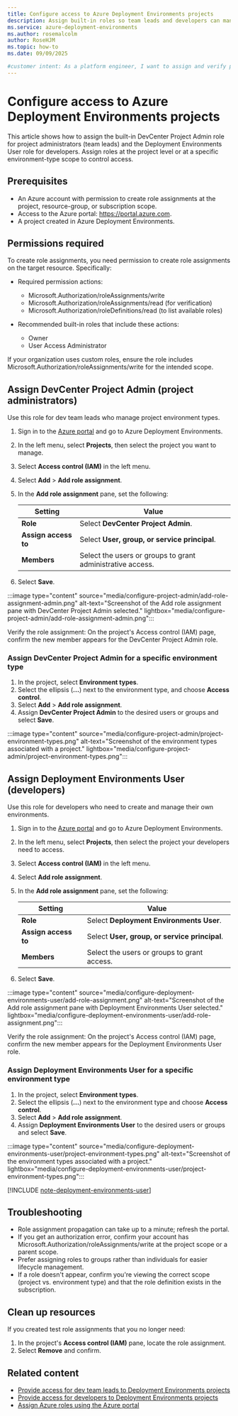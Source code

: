 ```yaml
---
title: Configure access to Azure Deployment Environments projects
description: Assign built-in roles so team leads and developers can manage projects and create deployment environments.
ms.service: azure-deployment-environments
ms.author: rosemalcolm
author: RoseHJM
ms.topic: how-to
ms.date: 09/09/2025

#customer intent: As a platform engineer, I want to assign and verify project and environment-type roles so team leads and developers can manage and use projects.
---
```


# Configure access to Azure Deployment Environments projects

This article shows how to assign the built-in DevCenter Project Admin role for project administrators (team leads) and the Deployment Environments User role for developers. Assign roles at the project level or at a specific environment-type scope to control access.

## Prerequisites

- An Azure account with permission to create role assignments at the project, resource-group, or subscription scope.
- Access to the Azure portal: https://portal.azure.com.
- A project created in Azure Deployment Environments.

## Permissions required

To create role assignments, you need permission to create role assignments on the target resource. Specifically:

- Required permission actions:
  - Microsoft.Authorization/roleAssignments/write
  - Microsoft.Authorization/roleAssignments/read (for verification)
  - Microsoft.Authorization/roleDefinitions/read (to list available roles)

- Recommended built-in roles that include these actions:
  - Owner
  - User Access Administrator

If your organization uses custom roles, ensure the role includes Microsoft.Authorization/roleAssignments/write for the intended scope.

## Assign DevCenter Project Admin (project administrators)

Use this role for dev team leads who manage project environment types.

1. Sign in to the [Azure portal](https://portal.azure.com) and go to Azure Deployment Environments.
1. In the left menu, select **Projects**, then select the project you want to manage.
1. Select **Access control (IAM)** in the left menu.
1. Select **Add** > **Add role assignment**.
1. In the **Add role assignment** pane, set the following:

   | Setting | Value |
   | --- | --- |
   | **Role** | Select **DevCenter Project Admin**. |
   | **Assign access to** | Select **User, group, or service principal**. |
   | **Members** | Select the users or groups to grant administrative access. |

1. Select **Save**.

:::image type="content" source="media/configure-project-admin/add-role-assignment-admin.png" alt-text="Screenshot of the Add role assignment pane with DevCenter Project Admin selected." lightbox="media/configure-project-admin/add-role-assignment-admin.png":::

Verify the role assignment: On the project's Access control (IAM) page, confirm the new member appears for the DevCenter Project Admin role.

### Assign DevCenter Project Admin for a specific environment type

1. In the project, select **Environment types**.
1. Select the ellipsis (**...**) next to the environment type, and choose **Access control**.
1. Select **Add** > **Add role assignment**.
1. Assign **DevCenter Project Admin** to the desired users or groups and select **Save**.

:::image type="content" source="media/configure-project-admin/project-environment-types.png" alt-text="Screenshot of the environment types associated with a project." lightbox="media/configure-project-admin/project-environment-types.png":::

## Assign Deployment Environments User (developers)

Use this role for developers who need to create and manage their own environments.

1. Sign in to the [Azure portal](https://portal.azure.com) and go to Azure Deployment Environments.
1. In the left menu, select **Projects**, then select the project your developers need to access.
1. Select **Access control (IAM)** in the left menu.
1. Select **Add role assignment**.
1. In the **Add role assignment** pane, set the following:

   | Setting | Value |
   | --- | --- |
   | **Role** | Select **Deployment Environments User**. |
   | **Assign access to** | Select **User, group, or service principal**. |
   | **Members** | Select the users or groups to grant access. |

1. Select **Save**.

:::image type="content" source="media/configure-deployment-environments-user/add-role-assignment.png" alt-text="Screenshot of the Add role assignment pane with Deployment Environments User selected." lightbox="media/configure-deployment-environments-user/add-role-assignment.png":::

Verify the role assignment: On the project's Access control (IAM) page, confirm the new member appears for the Deployment Environments User role.

### Assign Deployment Environments User for a specific environment type

1. In the project, select **Environment types**.
1. Select the ellipsis (**...**) next to the environment type and choose **Access control**.
1. Select **Add** > **Add role assignment**.
1. Assign **Deployment Environments User** to the desired users or groups and select **Save**.

:::image type="content" source="media/configure-deployment-environments-user/project-environment-types.png" alt-text="Screenshot of the environment types associated with a project." lightbox="media/configure-deployment-environments-user/project-environment-types.png":::

[!INCLUDE [note-deployment-environments-user](includes/note-deployment-environments-user.md)]

## Troubleshooting

- Role assignment propagation can take up to a minute; refresh the portal.
- If you get an authorization error, confirm your account has Microsoft.Authorization/roleAssignments/write at the project scope or a parent scope.
- Prefer assigning roles to groups rather than individuals for easier lifecycle management.
- If a role doesn't appear, confirm you're viewing the correct scope (project vs. environment type) and that the role definition exists in the subscription.

## Clean up resources

If you created test role assignments that you no longer need:

1. In the project's **Access control (IAM)** pane, locate the role assignment.
1. Select **Remove** and confirm.

## Related content

* [Provide access for dev team leads to Deployment Environments projects](./how-to-configure-project-admin.md)
* [Provide access for developers to Deployment Environments projects](./how-to-configure-deployment-environments-user.md)
* [Assign Azure roles using the Azure portal](../role-based-access-control/role-assignments-portal.yml)
